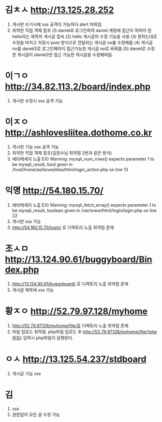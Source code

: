 김ㅊㅅ
http://13.125.28.252
===
1. 게시판 쓰기시에 xss 공격이 가능하다 alert 띄워짐.
2. 취약한 직접 객체 참조
   (1) daniel로 로그인하여 daniel 계정에 접근이 허락이 된 hello라는 제목의 게시글 접속
   (2) hello 게시글의 수정 기능을 사용
   (3) 원하는대로 수정을 마치고 저장시 post 방식으로 전달되는 게시글 no를 수정해줌
   (4) 게시글 no를 daniel2로 로그인해야지 접근가능한 게시글 no로 바꿔줌
   (5) daniel로 수정한 게시글이 daniel2만 접근 가능한 게시글을 수정해버림.

이ㄱㅇ
http://34.82.113.2/board/index.php
===
1. 게시판 수정시 xss 공격 가능

이ㅈㅇ
http://ashlovesliitea.dothome.co.kr
===
1. 게시판 기능 xss 공격 가능
2. 취약한 직접 객체 참조(김창수님 취약점 2번과 같은 방식)
3. 에러메세지 노출
EX) Warning: mysqli_num_rows() expects parameter 1 to be mysqli_result, bool given in /host/home/ashlovesliitea/html/login_action.php on line 13

익명
http://54.180.15.70/
===
1. 에러메세지 노출
EX) Warning: mysqli_fetch_array() expects parameter 1 to be mysqli_result, boolean given in /var/www/html/login/login.php on line 22
2. 게시판 xss 가능
3. http://54.180.15.70/login/ 로 디렉토리 노출 취약점 존재

조ㅅㅁ
http://13.124.90.61/buggyboard/Bindex.php
===
1. http://13.124.90.61/buggyboard/ 로 디렉토리 노출 취약점 존재
2. 게시글 제목에 xss 가능

황ㅈㅇ
http://52.79.97.128/myhome
===
1. http://52.79.97.128/myhome/file/로 디렉토리 노출 취약점 존재
2. 파일 업로드 취약점. php파일 업로드 후
http://52.79.97.128/myhome/file/{php파일} 입력시 php파일이 실행된다.

ㅇㅅ
http://13.125.54.237/stdboard
===
1. 게시글 기능 xss

김
===
1. xss
2. 권한없이 모든 글 수정 가능
